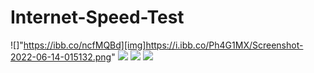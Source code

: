 # Internet-Speed-Test

![]"https://ibb.co/ncfMQBd][img]https://i.ibb.co/Ph4G1MX/Screenshot-2022-06-14-015132.png"
![](https://img.shields.io/badge/Tool_Used-Tkinter-orange.svg)
![](https://img.shields.io/badge/Python_Version-3.8.5-blue.svg)
![](https://img.shields.io/badge/Status-Complete-green.svg)


